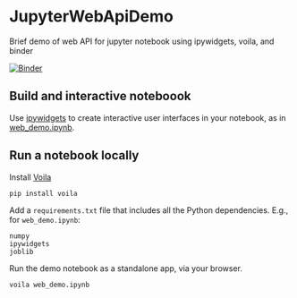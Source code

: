 # JupyterWebApiDemo
Brief demo of web API for jupyter notebook using ipywidgets, voila, and binder

[![Binder](https://mybinder.org/badge_logo.svg)](https://mybinder.org/v2/gh/mattroos/JupyterWebApiDemo/HEAD?filepath=.%2Fweb_demo.ipynb)

## Build and interactive noteboook
Use [ipywidgets](https://ipywidgets.readthedocs.io/en/latest/user_install.html) to create interactive user interfaces in your notebook, as in [web_demo.ipynb](./web_demo.ipynb).

## Run a notebook locally
Install [Voila](https://github.com/voila-dashboards/voila)

```
pip install voila
```

Add a ```requirements.txt``` file that includes all the Python dependencies. E.g., for ```web_demo.ipynb```:

```
numpy
ipywidgets
joblib
```

Run the demo notebook as a standalone app, via your browser.
```
voila web_demo.ipynb
```
